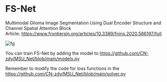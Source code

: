 
# FS-Net
Multimodal Glioma Image Segmentation Using Dual Encoder Structure and Channel Spatial Attention Block\
Article: https://www.frontiersin.org/articles/10.3389/fnins.2020.586197/full

![fg](https://user-images.githubusercontent.com/50656765/125736255-6a3a365e-09a1-4d71-baa1-557fd6f2698c.jpg)

You can train FS-Net by adding the model to https://github.com/CN-zdy/MSU_Net/blob/main/models.py

Remember to modify the code for loss functions in the https://github.com/CN-zdy/MSU_Net/blob/main/solver.py

